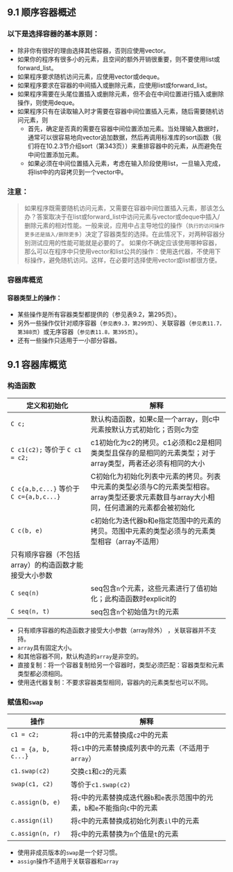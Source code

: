 ## 9.1 顺序容器概述
### 以下是选择容器的基本原则：
- 除非你有很好的理由选择其他容器，否则应使用vector。
- 如果你的程序有很多小的元素，且空间的额外开销很重要，则不要使用list或forward_list。
- 如果程序要求随机访问元素，应使用vector或deque。
- 如果程序要求在容器的中间插入或删除元素，应使用list或forward_list。
- 如果程序需要在头尾位置插入或删除元素，但不会在中间位置进行插入或删除操作，则使用deque。
- 如果程序只有在读取输入时才需要在容器中间位置插入元素，随后需要随机访问元素，则
  - 首先，确定是否真的需要在容器中间位置添加元素。当处理输入数据时，通常可以很容易地向vector追加数据，然后再调用标准库的sort函数（我们将在10.2.3节介绍sort（第343页））来重排容器中的元素，从而避免在中间位置添加元素。
  -  如果必须在中间位置插入元素，考虑在输入阶段使用list，一旦输入完成，将list中的内容拷贝到一个vector中。
 ### 注意：
> 如果程序既需要随机访问元素，又需要在容器中间位置插入元素，那该怎么办？答案取决于在list或forward_list中访问元素与vector或deque中插入/删除元素的相对性能。一般来说，应用中占主导地位的操作（`执行的访问操作更多还是插入/删除更多`）决定了容器类型的选择。在此情况下，对两种容器分别测试应用的性能可能就是必要的了。
如果你不确定应该使用哪种容器，那么可以在程序中只使用vector和list公共的操作：使用迭代器，不使用下标操作，避免随机访问。这样，在必要时选择使用vector或list都很方便。

### 容器库概览
#### 容器类型上的操作：
- 某些操作是所有容器类型都提供的（参见表9.2，第295页）。
- 另外一些操作仅针对顺序容器（`参见表9.3，第299页`）、关联容器（`参见表11.7，第388页`）或无序容器（`参见表11.8，第395页`）。
- 还有一些操作只适用于一小部分容器。

## 9.1 容器库概览 
### 构造函数

| 定义和初始化 | 解释 |
|-----|-----|
| `C c;` | 默认构造函数，如果c是一个array，则c中元素按默认方式初始化；否则c为空 |
| `C c1(c2);` 等价于 `C c1 = c2;` | c1初始化为c2的拷贝。c1必须和c2是相同类类型且保存的是相同的元素类型；对于array类型，两者还必须有相同的大小 |
| `C c{a,b,c...}` 等价于 `C c={a,b,c...}` | C初始化为初始化列表中元素的拷贝。列表中元素的类型必须与C的元素类型相容。array类型还要求元素数目与array大小相同，任何遗漏的元素都会被初始化 |
| `C c(b, e)` | c初始化为迭代器b和e指定范围中的元素的拷贝。范围中元素的类型必须与的元素类型相容（array不适用） |
| 只有顺序容器（不包括array）的构造函数才能接受大小参数 |
| `C seq(n)` | seq包含`n`个元素，这些元素进行了值初始化；此构造函数时explicit的 |
| `C seq(n, t)` | seq包含`n`个初始值为`t`的元素 |

- 只有顺序容器的构造函数才接受大小参数（array除外） ，关联容器并不支持。
- `array`具有固定大小。
- 和其他容器不同，默认构造的`array`是非空的。
- 直接复制：将一个容器复制给另一个容器时，类型必须匹配：容器类型和元素类型都必须相同。
- 使用迭代器复制：不要求容器类型相同，容器内的元素类型也可以不同。

### 赋值和`swap`

| 操作 | 解释 |
|-----|-----|
| `c1 = c2;` | 将`c1`中的元素替换成`c2`中的元素 |
| `c1 = {a, b, c...}` | 将`c1`中的元素替换成列表中的元素（不适用于`array`） |
| `c1.swap(c2)` | 交换`c1`和`c2`的元素 |
| `swap(c1, c2)` | 等价于`c1.swap(c2)` |
| `c.assign(b, e)` | 将`c`中的元素替换成迭代器`b`和`e`表示范围中的元素，`b`和`e`不能指向`c`中的元素 |
| `c.assign(il)` | 将`c`中的元素替换成初始化列表`il`中的元素 |
| `c.assign(n, r)` | 将`c`中的元素替换为`n`个值是`t`的元素 |

- 使用非成员版本的`swap`是一个好习惯。
- `assign`操作不适用于关联容器和`array`
